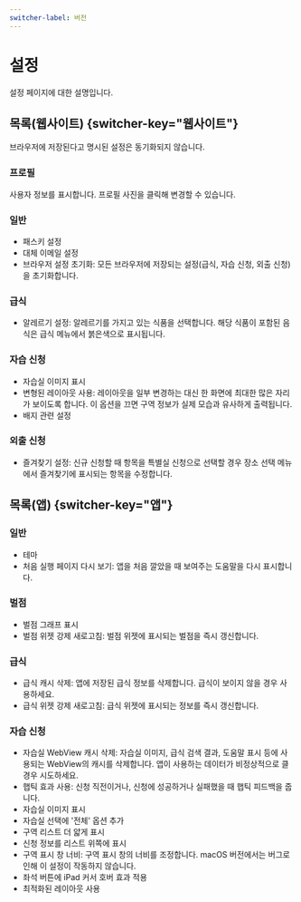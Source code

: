 ```yaml
---
switcher-label: 버전
---
```


# 설정

설정 페이지에 대한 설명입니다.

## 목록(웹사이트) {switcher-key="웹사이트"}

브라우저에 저장된다고 명시된 설정은 동기화되지 않습니다.

### 프로필
사용자 정보를 표시합니다. 프로필 사진을 클릭해 변경할 수 있습니다.

### 일반
+ 패스키 설정
+ 대체 이메일 설정
+ 브라우저 설정 초기화: 모든 브라우저에 저장되는 설정(급식, 자습 신청, 외출 신청)을 초기화합니다.

### 급식
+ 알레르기 설정: 알레르기를 가지고 있는 식품을 선택합니다. 해당 식품이 포함된 음식은 급식 메뉴에서 붉은색으로 표시됩니다.

### 자습 신청
+ 자습실 이미지 표시
+ 변형된 레이아웃 사용: 레이아웃을 일부 변경하는 대신 한 화면에 최대한 많은 자리가 보이도록 합니다. 이 옵션을 끄면 구역 정보가 실제 모습과 유사하게 출력됩니다.
+ 배지 관련 설정

### 외출 신청
+ 즐겨찾기 설정: 신규 신청할 때 항목을 특별실 신청으로 선택할 경우 장소 선택 메뉴에서 즐겨찾기에 표시되는 항목을 수정합니다.


## 목록(앱) {switcher-key="앱"}

### 일반
+ 테마
+ 처음 실행 페이지 다시 보기: 앱을 처음 깔았을 때 보여주는 도움말을 다시 표시합니다.

### 벌점
+ 벌점 그래프 표시
+ 벌점 위젯 강제 새로고침: 벌점 위젯에 표시되는 벌점을 즉시 갱신합니다.

### 급식
+ 급식 캐시 삭제: 앱에 저장된 급식 정보를 삭제합니다. 급식이 보이지 않을 경우 사용하세요.
+ 급식 위젯 강제 새로고침: 급식 위젯에 표시되는 정보를 즉시 갱신합니다.

### 자습 신청
+ 자습실 WebView 캐시 삭제: 자습실 이미지, 급식 검색 결과, 도움말 표시 등에 사용되는 WebView의 캐시를 삭제합니다. 앱이 사용하는 데이터가 비정상적으로 클 경우 시도하세요.
+ 햅틱 효과 사용: 신청 직전이거나, 신청에 성공하거나 실패했을 때 햅틱 피드백을 줍니다.
+ 자습실 이미지 표시
+ 자습실 선택에 '전체' 옵션 추가
+ 구역 리스트 더 얇게 표시
+ 신청 정보를 리스트 위쪽에 표시
+ 구역 표시 창 너비: 구역 표시 창의 너비를 조정합니다. macOS 버전에서는 버그로 인해 이 설정이 작동하지 않습니다.
+ 좌석 버튼에 iPad 커서 호버 효과 적용
+ 최적화된 레이아웃 사용
